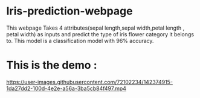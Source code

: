 # Iris-prediction-webpage
This webpage Takes 4 attributes(sepal length,sepal width,petal length , petal width) as inputs and predict the type of iris flower category it belongs to.
This model is a classification model with 96% accuracy.
# This is the demo :

https://user-images.githubusercontent.com/72102234/142374915-1da27dd2-100d-4e2e-a56a-3ba5cb84f497.mp4

